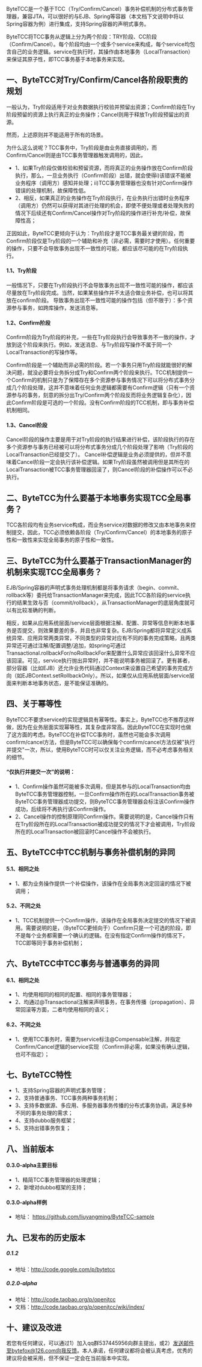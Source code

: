 ByteTCC是一个基于TCC（Try/Confirm/Cancel）事务补偿机制的分布式事务管理器，兼容JTA，可以很好的与EJB、Spring等容器（本文档下文说明中将以Spring容器为例）进行集成，支持Spring容器的声明式事务。

ByteTCC将TCC事务从逻辑上分为两个阶段：TRY阶段、CC阶段（Confirm/Cancel）。每个阶段均由一个或多个service来构成，每个service均包含自己的业务逻辑。service在执行时，其操作由本地事务（LocalTransaction）来保证其原子性，即TCC事务基于本地事务来实现。

## 一、ByteTCC对Try/Confirm/Cancel各阶段职责的规划
一般认为，Try阶段适用于对业务数据执行校验并预留出资源；Confirm阶段在Try阶段预留的资源上执行真正的业务操作；Cancel则用于释放Try阶段预留出的资源。

然而，上述原则并不能适用于所有的场景。

为什么这么说呢？TCC事务中，Try阶段是由业务直接调用的，而Confirm/Cancel则是由TCC事务管理器触发调用的，因此，
* 1、如果Try阶段仅做校验和预留资源，而将真正的业务操作放在Confirm阶段执行，那么，一旦业务执行（Confirm阶段）出错，就会使得i)该错误不能被业务程序（调用方）感知并处理；ii)TCC事务管理器也没有针对Confirm操作错误的处理机制，故保障性低。
* 2、相反，如果真正的业务操作在Try阶段执行，在业务执行出错时业务程序（调用方）仍然可以获得对其进行处理的机会，即使不便处理或者处理失败的情况下后续还有Confirm/Cancel操作对Try阶段的操作进行补充/补偿，故保障性高；

正因如此，ByteTCC更倾向于认为：Try阶段才是TCC事务最关键的阶段，而Confirm阶段仅是Try阶段的一个辅助和补充（非必需，需要时才使用）。任何重要的操作，只要不会导致事务出现不一致性的可能，都应该尽可能的在Try阶段执行。

#### 1.1、Try阶段
一般情况下，只要在Try阶段执行不会导致事务出现不一致性可能的操作，都应该尽量放在Try阶段完成。当然，如果某些操作并不太适合做业务补偿，也可以将其放在confirm阶段。
导致事务出现不一致性可能的操作包括（但不限于）：多个资源参与事务，如跨库操作，发送消息等。

#### 1.2、Confirm阶段
Confirm阶段为Try阶段的补充，一些在Try阶段执行会导致事务不一致的操作，才放到这个阶段来执行。例如，发送消息、与Try阶段写操作不属于同一个LocalTransaction的写操作等。

Confirm阶段是一个辅助而非必需的阶段。若一个事务只用Try阶段就能很好的解决问题，就没必要将业务拆分成Try和Confirm两个阶段来执行。TCC机制提供一个Confirm的机制只是为了保障存在多个资源参与事务情况下可以将分布式事务分成几个阶段处理，这并不意味着任何业务逻辑都需要有Confirm逻辑（只有一个资源参与的事务，刻意的拆分出Try/Confirm两个阶段反而将业务逻辑复杂化），因此Confirm阶段是可选的一个阶段。没有Confirm阶段的TCC机制，即与事务补偿机制相同。

#### 1.3、Cancel阶段
Cancel阶段的操作主要是用于对Try阶段的执行结果进行补偿，该阶段执行的存在多个资源参与事务已经被可以将分布式事务分成几个阶段处理了影响（Try阶段的LocalTransaction已经提交了）。
Cancel补偿逻辑是业务必须提供的，但并不意味着Cancel阶段一定会执行该补偿逻辑。如果Try阶段虽然被调用但是其所在的LocalTransaction被TCC事务管理器回滚了，则Cancel阶段的补偿操作可以不必执行。

## 二、ByteTCC为什么要基于本地事务实现TCC全局事务？
TCC各阶段均有业务service构成，而业务service对数据的修改又由本地事务来控制提交，因此，TCC必须依赖各阶段（Try/Confirm/Cancel）的本地事务的原子性和一致性来实现全局事务的原子性和一致性。

## 三、ByteTCC为什么要基于TransactionManager的机制来实现TCC全局事务？
EJB/Spring容器的声明式事务处理机制都是将事务请求（begin、commit、rollback等）委托给TransactionManager来完成，因此TCC各阶段的service执行的结果生效与否（commit/rollback），从TransactionManager的底层角度就可以有比较准确的判断。

相反，如果从应用系统层面/service层面根据注解、配置、异常等信息判断本地事务是否提交，则效果要差的多，并且也非常复杂。EJB/Spring都将异常定义成系统异常、应用异常两类异常，不同类型的异常对应有不同的事务完成策略，且两类异常还可通过注解/配置调整/追加，如spring可通过Transactional.rollbackFor/noRollbackFor来配置什么异常应该回滚什么异常不应该回滚。可见，service执行抛出异常时，并不能说明事务被回滚了。更有甚者，部分容器（比如EJB）还允许业务代码通过Context来设置自己希望的事务完成方向（如EJBContext.setRollbackOnly）。所以，如果仅从应用系统层面/service层面来判断本地事务状态，是不能保证准确的。

## 四、关于幂等性
ByteTCC不要求service的实现逻辑具有幂等性。事实上，ByteTCC也不推荐这样做，因为在业务层面实现幂等性，其复杂度非常高。因此ByteTCC在实现时也做了这方面的考虑。ByteTCC在补偿TCC事务时，虽然也可能会多次调用confirm/cancel方法，但是ByteTCC可以确保每个confirm/cancel方法仅被"执行并提交"一次，所以，使用ByteTCC时可以仅关注业务逻辑，而不必考虑事务相关的细节。

#### “仅执行并提交一次”的说明：
* 1、Confirm操作虽然可能被多次调用，但是其参与的LocalTransaction均由ByteTCC事务管理器控制，一旦Confirm操作所在的LocalTransaction事务被ByteTCC事务管理器成功提交，则ByteTCC事务管理器会标注该Confirm操作成功，后续将不再执行该Confirm操作。
* 2、Cancel操作的控制原理同Confirm操作。需要说明的是，Cancel操作只有在Try阶段所在的LocalTransaction被成功提交的情况下才会被调用，Try阶段所在的LocalTransaction被回滚时Cancel操作不会被执行。

## 五、ByteTCC中TCC机制与事务补偿机制的异同
#### 5.1、相同之处
* 1、都为业务操作提供一个补偿操作，该操作在全局事务决定回滚的情况下被调用；

#### 5.2、不同之处
* 1、TCC机制提供一个Confirm操作，该操作在全局事务决定提交的情况下被调用。需要说明的是，（ByteTCC更倾向于）Confirm只是一个可选的阶段，即不是每个业务都需要一个确认的逻辑。在没有指定Confirm操作的情况下，TCC即等同于事务补偿机制；

## 六、ByteTCC中TCC事务与普通事务的异同
#### 6.1、相同之处
* 1、均使用相同的相同的配置、相同的事务管理器；
* 2、均通过@Transactional注解来声明事务，在事务传播（propagation）、异常回滚等方面，二者均使用相同的语义；

#### 6.2、不同之处
* 1、使用TCC事务时，需要为service标注@Compensable注解，并指定Confirm/Cancel逻辑的service实现（Confirm非必需，如果没有确认逻辑，也可不指定）；

## 七、ByteTCC特性
* 1、支持Spring容器的声明式事务管理；
* 2、支持普通事务、TCC事务两种事务机制；
* 3、支持多数据源、多应用、多服务器事务传播的分布式事务协调，满足多种不同的事务处理的需求；
* 4、支持dubbo服务框架；
* 5、支持出错事务恢复；

## 八、当前版本
#### 0.3.0-alpha主要目标
* 1、精简TCC事务管理器的处理逻辑；
* 2、新增对dubbo框架的支持；

#### 0.3.0-alpha样例
* 地址： https://github.com/liuyangming/ByteTCC-sample

## 九、已发布的历史版本
##### 0.1.2
* 地址：http://code.google.com/p/bytetcc

##### 0.2.0-alpha
* 地址：http://code.taobao.org/p/openjtcc
* 文档：http://code.taobao.org/p/openjtcc/wiki/index/

## 十、建议及改进
若您有任何建议，可以通过1）加入qq群537445956向群主提出，或2）发送邮件至bytefox@126.com向我反馈。本人承诺，任何建议都将会被认真考虑，优秀的建议将会被采用，但不保证一定会在当前版本中实现。
